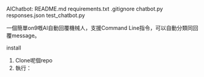 AIChatbot:
README.md
requirements.txt
.gitignore
chatbot.py
responses.json
test_chatbot.py

一個簡單on9嘅AI自動回覆機械人，支援Command Line指令，可以自動分類同回覆message。

install
1. Clone呢個repo
2. 執行：

